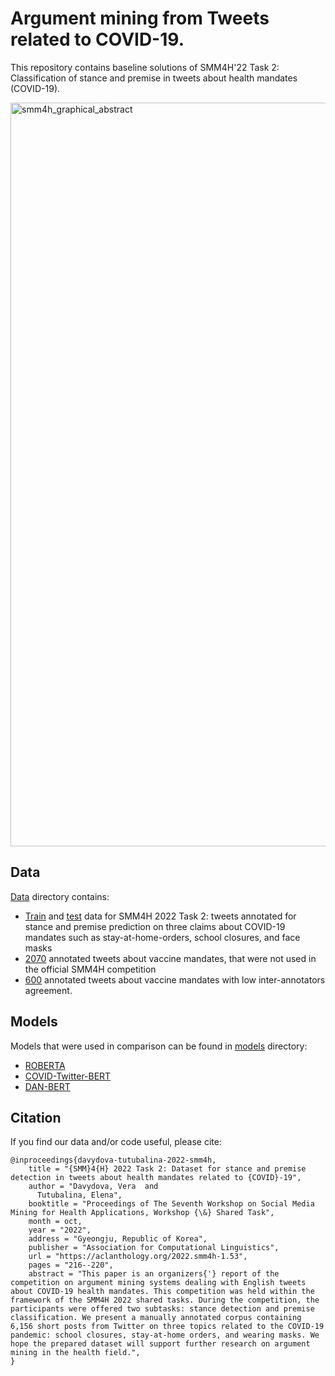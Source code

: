 # Argument mining from Tweets related to COVID-19.
This repository contains baseline solutions of SMM4H'22 Task 2: Classification of stance and premise in tweets about health mandates (COVID-19).

<img width="1190" alt="smm4h_graphical_abstract" src="https://github.com/Veranchos/ArgMining_tweets/assets/37894718/44f183ea-b17c-4afc-a7b8-32b35a963c2c">

## Data 
[Data](data) directory contains:
- [Train](data/train) and [test](data/test/smm4h) data for SMM4H 2022 Task 2: tweets annotated for stance and premise prediction on three claims about COVID-19 mandates such as stay-at-home-orders, school closures, and face masks
- [2070](data/test/vaccine_tweets) annotated tweets about vaccine mandates, that were not used in the official SMM4H competition
- [600](data/test/vaccine_tweets/unused) annotated tweets about vaccine mandates with low inter-annotators agreement.

## Models
Models that were used in comparison can be found in [models](models/) directory:
- [ROBERTA](models/ROBERTA_baseline)
- [COVID-Twitter-BERT](models/CT-Bert)
- [DAN-BERT](models/DAN-Bert)

## Citation
If you find our data and/or code useful, please cite:
```
@inproceedings{davydova-tutubalina-2022-smm4h,
    title = "{SMM}4{H} 2022 Task 2: Dataset for stance and premise detection in tweets about health mandates related to {COVID}-19",
    author = "Davydova, Vera  and
      Tutubalina, Elena",
    booktitle = "Proceedings of The Seventh Workshop on Social Media Mining for Health Applications, Workshop {\&} Shared Task",
    month = oct,
    year = "2022",
    address = "Gyeongju, Republic of Korea",
    publisher = "Association for Computational Linguistics",
    url = "https://aclanthology.org/2022.smm4h-1.53",
    pages = "216--220",
    abstract = "This paper is an organizers{'} report of the competition on argument mining systems dealing with English tweets about COVID-19 health mandates. This competition was held within the framework of the SMM4H 2022 shared tasks. During the competition, the participants were offered two subtasks: stance detection and premise classification. We present a manually annotated corpus containing 6,156 short posts from Twitter on three topics related to the COVID-19 pandemic: school closures, stay-at-home orders, and wearing masks. We hope the prepared dataset will support further research on argument mining in the health field.",
}
```

